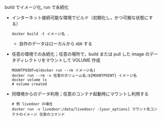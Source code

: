 build でイメージ化, run で永続化

- インターネット接続可能な環境でビルド（初期化し，かつ可搬な状態にする）

    `docker build -t イメージ名 .`

  - 自作のデータはローカルから `ADD` する
- 任意の環境での永続化；任意の場所で，build または pull した image のデータディレクトリをマウントして VOLUME 作成

    ```
    MOUNTPOINT=$(docker run --rm イメージ名)
    docker run --rm -v 任意のボリューム名:${MOUNTPOINT} イメージ名
    docker volume ls
    # volume created
    ```

- 同環境からのデータ利用；任意のコンテナ起動時にマウントし利用する

    ```
    # 例 livedoor の場合
    docker run -v livedoor:/data/livedoor/ -[your_options] マウント先コンテナのイメージ 任意のコマンド
    ```

